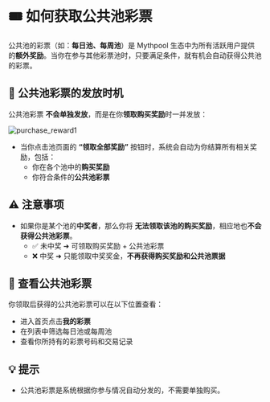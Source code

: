 # 🎟️ 如何获取公共池彩票

公共池的彩票（如：**每日池、每周池**）是 Mythpool 生态中为所有活跃用户提供的**额外奖励**。当你在参与其他彩票池时，只要满足条件，就有机会自动获得公共池的彩票。


## 📌 公共池彩票的发放时机

公共池彩票 **不会单独发放**，而是在你**领取购买奖励**时一并发放：

![purchase_reward1](/purchase_reward1.png)

- 当你点击池页面的 **“领取全部奖励”** 按钮时，系统会自动为你结算所有相关奖励，包括：
  - 你在各个池中的**购买奖励**
  - 你符合条件的**公共池彩票**

## ⚠️ 注意事项

- 如果你是某个池的**中奖者**，那么你将 **无法领取该池的购买奖励**，相应地也**不会获得公共池彩票**。
  - ✅ 未中奖 ➜ 可领取购买奖励 + 公共池彩票  
  - ❌ 中奖 ➜ 只能领取中奖奖金，**不再获得购买奖励和公共池票据**


## 🎯 查看公共池彩票

你领取后获得的公共池彩票可以在以下位置查看：

- 进入首页点击**我的彩票**
- 在列表中筛选每日池或每周池
- 查看你所持有的彩票号码和交易记录


## 💡 提示

- 公共池彩票是系统根据你参与情况自动分发的，不需要单独购买。



